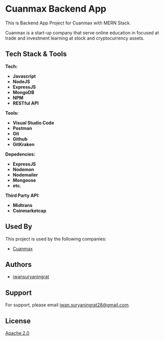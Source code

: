 # Cuanmax Backend App

This is Backend App Project for Cuanmax with MERN Stack.

Cuanmax is a start-up company that serve online education in focused at trade and investment learning at stock and cryptocurrency assets.

## Tech Stack & Tools

**Tech:**

- **Javascript**
- **NodeJS**
- **ExpressJS**
- **MongoDB**
- **NPM**
- **RESTful API**

**Tools:**

- **Visual Studio Code**
- **Postman**
- **Git**
- **Github**
- **GitKraken**

**Depedencies:**

- **ExpressJS**
- **Nodemon**
- **Nodemailer**
- **Mongoose**
- **etc.**

**Third Party API:**

- **Midtrans**
- **Coinmarketcap**

## Used By

This project is used by the following companies:

- [Cuanmax](https//cuanmax.id)

## Authors

- [iwansuryaningrat](https://github.com/iwansuryaningrat)

## Support

For support, please email [iwan.suryaningrat28@gmail.com](mailto:iwan.suryaningrat28@gmail.com).

## License

[Apache 2.0](https://www.apache.org/licenses/LICENSE-2.0)
